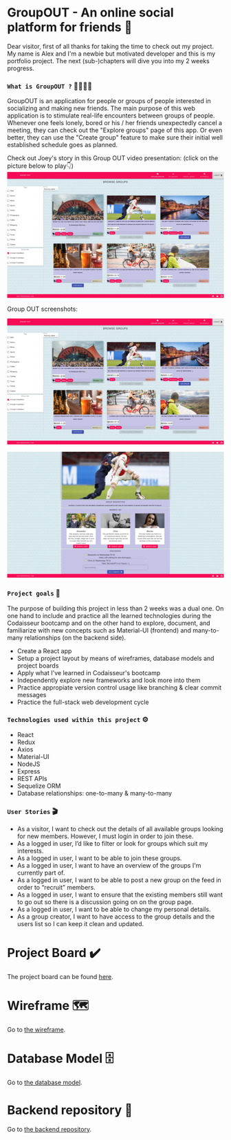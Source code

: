 # GroupOUT - An online social platform for friends 👥 

Dear visitor, first of all thanks for taking the time to check out my project. My name is Alex and I'm a newbie but motivated developer and this is my portfolio project. The next (sub-)chapters will dive you into my 2 weeks progress. 

### `What is GroupOUT ?` 🧑🏿‍🤝‍🧑 

GroupOUT is an application for people or groups of people interested in socializing and making new friends. The main purpose of this web application is to stimulate real-life encounters between groups of people. Whenever one feels lonely, bored or his / her friends unexpectedly cancel a meeting, they can check out the "Explore groups" page of this app. Or even better, they can use the "Create group" feature to make sure their initial well established schedule goes as planned.  

Check out Joey's story in this Group OUT video presentation: (click on the picture below to play👇)
[![Watch the video](https://github.com/alexiordachescu/GroupOUT-frontend/blob/development/App-screenshot.jpg)](https://www.youtube.com/watch?v=mWuy81bWdlY)

Group OUT screenshots:
<p> <img src="https://github.com/alexiordachescu/GroupOUT-frontend/blob/development/App-screenshot.jpg" /> </p> 
<p> <img src="https://github.com/alexiordachescu/GroupOUT-frontend/blob/development/Group-screenshot.png" /> </p>
 
### `Project goals` 🎯

The purpose of building this project in less than 2 weeks was a dual one. On one hand to include and practice all the learned technologies during the Codaisseur bootcamp and on the other hand to explore, document, and familiarize with new concepts such as Material-UI (frontend) and many-to-many relationships (on the backend side).    

- Create a React app
- Setup a project layout by means of wireframes, database models and project boards
- Apply what I've learned in Codaisseur's bootcamp 
- Independently explore new frameworks and look more into them  
- Practice appropiate version control usage like branching & clear commit messages 
- Practice the full-stack web development cycle 

### `Technologies used within this project` ⚙️ 

- React
- Redux 
- Axios 
- Material-UI 
- NodeJS 
- Express 
- REST APIs 
- Sequelize ORM 
- Database relationships: one-to-many & many-to-many 

### `User Stories` 🎬

- As a visitor, I want to check out the details of all available groups looking for new members. However, I must login in order to join these. 
- As a logged in user, I’d like to filter or look for groups which suit my interests. 
- As a logged in user, I want to be able to join these groups. 
- As a logged in user, I want to have an overview of the groups I'm currently part of.  
- As a logged in user, I want to be able to post a new group on the feed in order to “recruit” members. 
- As a logged in user, I want to ensure that the existing members still want to go out so there is a discussion going on on the group page.  
- As a logged in user, I want to be able to change my personal details. 
- As a group creator, I want to have access to the group details and the users list so I can keep it clean and updated. 

# Project Board ✔️

The project board can be found <a href="https://github.com/users/alexiordachescu/projects/1">here</a>. 

# Wireframe 🗺️

Go to <a href="https://wireframepro.mockflow.com/view/Mf55174eb6e6b72f1b0acb66670f4b5b41596268820715">the wireframe</a>.

# Database Model 🗄️ 

Go to <a href="https://dbdiagram.io/d/5fbab34e3a78976d7b7cf00b">the database model</a>.

# Backend repository 💾

Go to <a href="https://github.com/alexiordachescu/GroupOUT-backend">the backend repository</a>.




